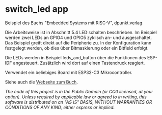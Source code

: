switch_led app
==============

Beispiel des Buchs "Embedded Systems mit RISC-V", dpunkt.verlag

Die Arbeitsweise ist in Abschnitt 5.4 LED schalten beschrieben.
Im Beispiel werden zwei LEDs an GPIO4 und GPIO5 zyklisch an- und ausgeschaltet. 
Das Beispiel greift direkt auf die Peripherie zu. In der Konfiguration kann festgelegt 
werden, ob dies über Bitmaskierung oder ein Bitfield erfolgt.

Die LEDs werden in Beispiel leds_and_button über die Funktionen des ESP-IDF angesteuert. 
Zusätzlich wird dort auf einen Tastendruck reagiert.

Verwendet ein beliebiges Board mit ESP32-C3 Mikrocontroller.

Siehe auch die [Webseite zum Buch](https://ritschel.at/buch-embedded-systems-auf-den-punkt-gebracht/).

*The code of this project is in the Public Domain (or CC0 licensed, at your option).
Unless required by applicable law or agreed to in writing, this
software is distributed on an "AS IS" BASIS, WITHOUT WARRANTIES OR
CONDITIONS OF ANY KIND, either express or implied.*
